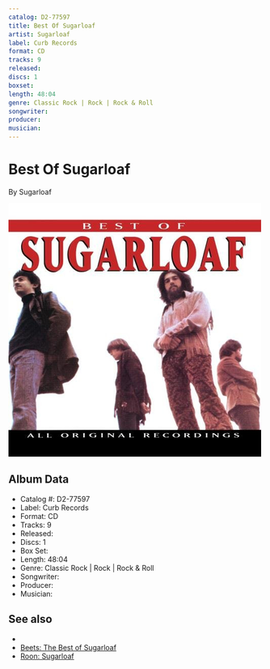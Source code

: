 ```yaml
---
catalog: D2-77597
title: Best Of Sugarloaf
artist: Sugarloaf
label: Curb Records
format: CD
tracks: 9
released: 
discs: 1
boxset: 
length: 48:04
genre: Classic Rock | Rock | Rock & Roll
songwriter: 
producer: 
musician: 
---
```


# Best Of Sugarloaf

By Sugarloaf

![](../../assets/cdcovers/Sugarloaf-Best_Of_Sugarloaf.png)

## Album Data

- Catalog #: D2-77597
- Label: Curb Records
- Format: CD
- Tracks: 9
- Released: 
- Discs: 1
- Box Set: 
- Length: 48:04
- Genre: Classic Rock | Rock | Rock & Roll
- Songwriter: 
- Producer: 
- Musician: 


## See also

- [](Sugarloaf.md)
- [Beets: The Best of Sugarloaf](../../Beets/Sugarloaf/The_Best_of_Sugarloaf.md)
- [Roon: Sugarloaf](../../Roon/Sugarloaf/Sugarloaf.md)
